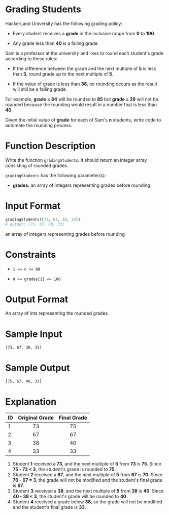 # Grading Students

HackerLand University has the following grading policy:

* Every student receives a **grade** in the inclusive range from **0** to **100**.

* Any grade less than **40** is a failing grade.

Sam is a professor at the university and likes to round each student's grade according to these rules:

* If the difference between the grade and the next multiple of **5** is less than **3**, round grade up to the next multiple of **5**.

* If the value of grade is less than **38**, no rounding occurs as the result will still be a failing grade.

For example, **grade = 84** will be rounded to **85** but **grade = 29** will not be rounded because the rounding would result in a number that is less than **40**.

Given the initial value of **grade** for each of Sam's **n** students, write code to automate the rounding process.


# Function Description

Write the function ```gradingStudents```. It should return an integer array consisting of rounded grades.

```gradingStudents``` has the following parameter(s):

* **grades:**  an array of integers representing grades before rounding

# Input Format
```python
gradingStudents([73, 67, 38, 33])
# output: [75, 67, 40, 33]
```

an array of integers representing grades before rounding

# Constraints
* ```1 <= n <= 60```

* ```0 <= grades[i] <= 100```


# Output Format

An array of ints representing the rounded grades.

# Sample Input
```
[73, 67, 38, 33]
```

# Sample Output
```
[75, 67, 40, 33]
```

# Explanation

| ID            | Original Grade | Final Grade |
| ------------- |:--------------:| :----------:|
| 1             |             73 |          75 |
| 2             |             67 |          67 |
| 3             |             38 |          40 |
| 4             |             33 |          33 |

1. Student **1** received a **73**, and the next multiple of **5** from **73** is **75**. Since **75 - 73 < 3**, the student's grade is rounded to **75**.
2. Student **2** received a **67**, and the next multiple of **5** from **67** is **70**. Since **70 - 67 = 3**, the grade will not be modified and the student's final grade is **67**.
3. Student **3** received a **38**, and the next multiple of **5** from **38** is **40**. Since **40 - 38 < 3**, the student's grade will be rounded to **40**.
4. Student **4** received a grade below **38**, so the grade will not be modified and the student's final grade is **33**.